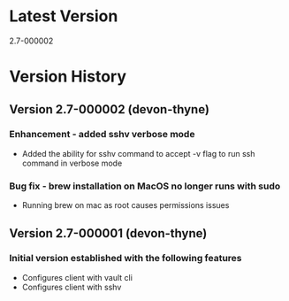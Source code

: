 # Latest Version
2.7-000002

# Version History

## Version 2.7-000002 (devon-thyne)
### Enhancement - added sshv verbose mode
* Added the ability for sshv command to accept -v flag to run ssh command in verbose mode

### Bug fix - brew installation on MacOS no longer runs with sudo
* Running brew on mac as root causes permissions issues

## Version 2.7-000001 (devon-thyne)
### Initial version established with the following features
* Configures client with vault cli
* Configures client with sshv
